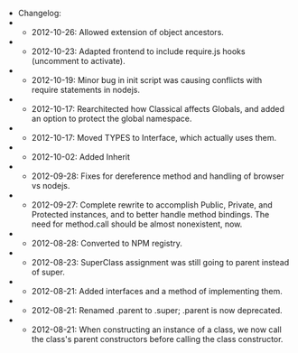  * Changelog:
 *   - 2012-10-26: Allowed extension of object ancestors.
 *   - 2012-10-23: Adapted frontend to include require.js hooks (uncomment to activate).
 *   - 2012-10-19: Minor bug in init script was causing conflicts with require statements in nodejs.
 *   - 2012-10-17: Rearchitected how Classical affects Globals, and added an option to protect the global namespace.
 *   - 2012-10-17: Moved TYPES to Interface, which actually uses them.
 *   - 2012-10-02: Added Inherit
 *   - 2012-09-28: Fixes for dereference method and handling of browser vs nodejs.
 *   - 2012-09-27: Complete rewrite to accomplish Public, Private, and Protected instances,
                   and to better handle method bindings. The need for method.call should be
                   almost nonexistent, now.
 *   - 2012-08-28: Converted to NPM registry.
 *   - 2012-08-23: SuperClass assignment was still going to parent instead of super.
 *   - 2012-08-21: Added interfaces and a method of implementing them.
 *   - 2012-08-21: Renamed .parent to .super; .parent is now deprecated.
 *   - 2012-08-21: When constructing an instance of a class, we now call the class's
                   parent constructors before calling the class constructor.
